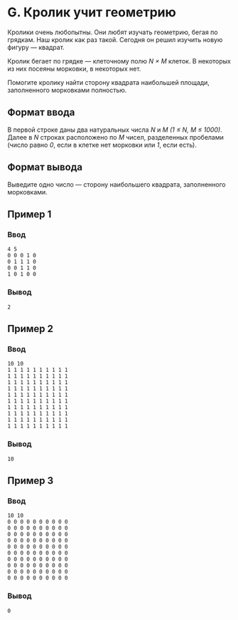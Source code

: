 # G. Кролик учит геометрию

Кролики очень любопытны. Они любят изучать геометрию, бегая по грядкам. Наш кролик как раз такой. Сегодня он решил
изучить новую фигуру — квадрат.

Кролик бегает по грядке — клеточному полю _N × M_ клеток. В некоторых из них посеяны морковки, в некоторых нет.

Помогите кролику найти сторону квадрата наибольшей площади, заполненного морковками полностью.

## Формат ввода

В первой строке даны два натуральных числа _N_ и _M_ _(1 ≤ N, M ≤ 1000)_. Далее в _N_ строках расположено по _M_ чисел,
разделенных пробелами (число равно _0_, если в клетке нет морковки или _1_, если есть).

## Формат вывода

Выведите одно число — сторону наибольшего квадрата, заполненного морковками.

## Пример 1

### Ввод

    4 5
    0 0 0 1 0
    0 1 1 1 0
    0 0 1 1 0
    1 0 1 0 0

### Вывод

    2

## Пример 2

### Ввод

    10 10
    1 1 1 1 1 1 1 1 1 1
    1 1 1 1 1 1 1 1 1 1
    1 1 1 1 1 1 1 1 1 1
    1 1 1 1 1 1 1 1 1 1
    1 1 1 1 1 1 1 1 1 1
    1 1 1 1 1 1 1 1 1 1
    1 1 1 1 1 1 1 1 1 1
    1 1 1 1 1 1 1 1 1 1
    1 1 1 1 1 1 1 1 1 1
    1 1 1 1 1 1 1 1 1 1

### Вывод

    10

## Пример 3

### Ввод

    10 10
    0 0 0 0 0 0 0 0 0 0
    0 0 0 0 0 0 0 0 0 0
    0 0 0 0 0 0 0 0 0 0
    0 0 0 0 0 0 0 0 0 0
    0 0 0 0 0 0 0 0 0 0
    0 0 0 0 0 0 0 0 0 0
    0 0 0 0 0 0 0 0 0 0
    0 0 0 0 0 0 0 0 0 0
    0 0 0 0 0 0 0 0 0 0
    0 0 0 0 0 0 0 0 0 0

### Вывод

    0
